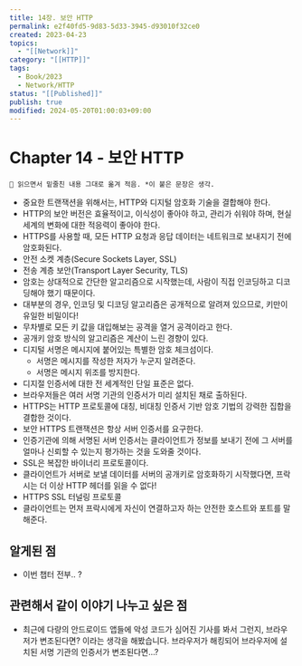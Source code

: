 ```yaml
---
title: 14장. 보안 HTTP
permalink: e2f40fd5-9d83-5d33-3945-d93010f32ce0
created: 2023-04-23
topics:
  - "[[Network]]"
category: "[[HTTP]]"
tags:
  - Book/2023
  - Network/HTTP
status: "[[Published]]"
publish: true
modified: 2024-05-20T01:00:03+09:00
---
```


# Chapter 14 - 보안 HTTP

```
📌 읽으면서 밑줄친 내용 그대로 옮겨 적음. *이 붙은 문장은 생각.
```

- 중요한 트랜잭션을 위해서는, HTTP와 디지털 암호화 기술을 결합해야 한다.
- HTTP의 보안 버전은 효율적이고, 이식성이 좋아야 하고, 관리가 쉬워야 하며, 현실 세계의 변화에 대한 적응력이 좋아야 한다.
- HTTPS를 사용할 때, 모든 HTTP 요청과 응답 데이터는 네트워크로 보내지기 전에 암호화된다.
- 안전 소켓 계층(Secure Sockets Layer, SSL)
- 전송 계층 보안(Transport Layer Security, TLS)
- 암호는 상대적으로 간단한 알고리즘으로 시작했는데, 사람이 직접 인코딩하고 디코딩해야 했기 때문이다.
- 대부분의 경우, 인코딩 및 디코딩 알고리즘은 공개적으로 알려져 있으므로, 키만이 유일한 비밀이다!
- 무차별로 모든 키 값을 대입해보는 공격을 열거 공격이라고 한다.
- 공개키 암호 방식의 알고리즘은 계산이 느린 경향이 있다.
- 디지털 서명은 메시지에 붙어있는 특별한 암호 체크섬이다.
	- 서명은 메시지를 작성한 저자가 누군지 알려준다.
	- 서명은 메시지 위조를 방지한다.
- 디지절 인증서에 대한 전 세계적인 단일 표준은 없다.
- 브라우저들은 여러 서명 기관의 인증서가 미리 설치된 채로 출하된다.
- HTTPS는 HTTP 프로토콜에 대칭, 비대칭 인증서 기반 암호 기법의 강력한 집합을 결합한 것이다.
- 보안 HTTPS 트랜잭션은 항상 서버 인증서를 요구한다.
- 인증기관에 의해 서명된 서버 인증서는 클라이언트가 정보를 보내기 전에 그 서버를 얼마나 신뢰할 수 있는지 평가하는 것을 도와줄 것이다.
- SSL은 복잡한 바이너리 프로토콜이다.
- 클라이언트가 서버로 보낼 데이터를 서버의 공개키로 암호화하기 시작했다면, 프락시는 더 이상 HTTP 헤더를 읽을 수 없다!
- HTTPS SSL 터널링 프로토콜
- 클라이언트는 먼저 프락시에게 자신이 연결하고자 하는 안전한 호스트와 포트를 말해준다.

## 알게된 점

- 이번 챕터 전부.. ?

## 관련해서 같이 이야기 나누고 싶은 점

- 최근에 다량의 안드로이드 앱들에 악성 코드가 심어진 기사를 봐서 그런지, 브라우저가 변조된다면? 이라는 생각을 해봤습니다. 브라우저가 해킹되어 브라우저에 설치된 서명 기관의 인증서가 변조된다면...?